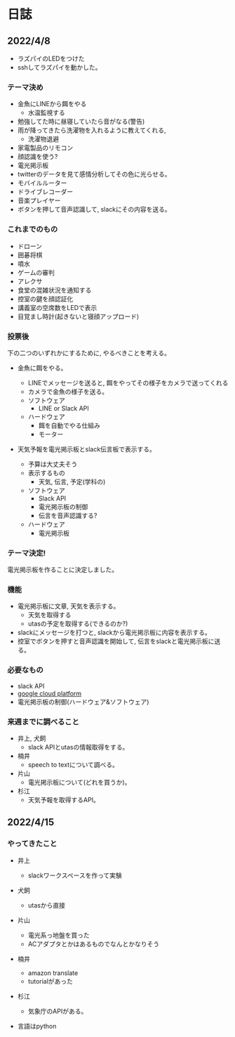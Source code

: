 # 日誌

## 2022/4/8

- ラズパイのLEDをつけた
- sshしてラズパイを動かした。

### テーマ決め

- 金魚にLINEから餌をやる
    - 水温監視する
- 勉強してた時に昼寝していたら音がなる(警告)
- 雨が降ってきたら洗濯物を入れるように教えてくれる, 
    - 洗濯物退避
- 家電製品のリモコン
- 顔認識を使う?
- 電光掲示板
- twitterのデータを見て感情分析してその色に光らせる。
- モバイルルーター
- ドライブレコーダー
- 音楽プレイヤー
- ボタンを押して音声認識して, slackにその内容を送る。

### これまでのもの

- ドローン
- 囲碁将棋
- 噴水
- ゲームの審判
- アレクサ
- 食堂の混雑状況を通知する
- 控室の鍵を顔認証化
- 講義室の空席数をLEDで表示
- 目覚まし時計(起きないと寝顔アップロード)

### 投票後

下の二つのいずれかにするために, やるべきことを考える。
- 金魚に餌をやる。
    - LINEでメッセージを送ると, 餌をやってその様子をカメラで送ってくれる
    - カメラで金魚の様子を送る。
    - ソフトウェア
        - LINE or Slack API
    - ハードウェア
        - 餌を自動でやる仕組み
        - モーター

- 天気予報を電光掲示板とslack伝言板で表示する。
    - 予算は大丈夫そう
    - 表示するもの
        - 天気, 伝言, 予定(学科の)
    - ソフトウェア
        - Slack API
        - 電光掲示板の制御
        - 伝言を音声認識する?
    - ハードウェア
        - 電光掲示板

### テーマ決定!
電光掲示板を作ることに決定しました。

### 機能
- 電光掲示板に文章, 天気を表示する。
    - 天気を取得する
    - utasの予定を取得する(できるのか?)
- slackにメッセージを打つと, slackから電光掲示板に内容を表示する。
- 控室でボタンを押すと音声認識を開始して, 伝言をslackと電光掲示板に送る。

### 必要なもの
- slack API
- [google cloud platform](https://cloud.google.com/speech-to-text?hl=ja)
- 電光掲示板の制御(ハードウェア&ソフトウェア) 

### 来週までに調べること

- 井上, 犬飼
    - slack APIとutasの情報取得をする。
- 楠井
    - speech to textについて調べる。
- 片山
    - 電光掲示板について(どれを買うか)。
- 杉江
    - 天気予報を取得するAPI。

## 2022/4/15

### やってきたこと

- 井上
    - slackワークスペースを作って実験

- 犬飼
    - utasから直接

- 片山
    - 電光系っ地盤を買った
    - ACアダプタとかはあるものでなんとかなりそう

- 楠井
    - amazon translate
    - tutorialがあった

- 杉江
    - 気象庁のAPIがある。

- 言語はpython
